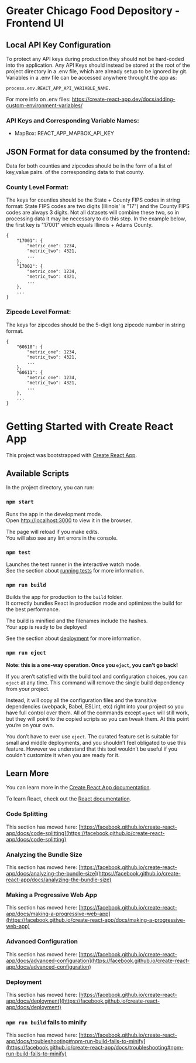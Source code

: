 # Greater Chicago Food Depository - Frontend UI

## Local API Key Configuration
To protect any API keys during production they should not be hard-coded into the application. 
Any API Keys should instead be stored at the root of the project directory in a .env file, which are already 
setup to be ignored by git. Variables in a .env file can be accessed anywhere throught the app as: 

    process.env.REACT_APP_API_VARIABLE_NAME.

For more info on .env files: https://create-react-app.dev/docs/adding-custom-environment-variables/

### API Keys and Corresponding Variable Names: 
- MapBox: REACT_APP_MAPBOX_API_KEY

## JSON Format for data consumed by the frontend:
Data for both counties and zipcodes should be in the form of a list of key,value pairs.
of the corresponding data to that county.

### County Level Format: 
The keys for counties should be the State + County FIPS codes in string format:
State FIPS codes are two digits (Illinois' is "17") and the County FIPS codes are always 3 digits.
Not all datasets will combine these two, so in processing data it may be necessary to do this step.
In the example below, the first key is "17001" which equals Illinois + Adams County.

    {
        "17001": {
            "metric_one": 1234,
            "metric_two": 4321,
            ...
        }, 
        "17002": {
            "metric_one": 1234,
            "metric_two": 4321,
            ...
        }, 
        ...
    }

### Zipcode Level Format: 
The keys for zipcodes should be the 5-digit long zipcode number in string format.

    {
        "60610": {
            "metric_one": 1234,
            "metric_two": 4321,
            ...
        }, 
        "60611": {
            "metric_one": 1234,
            "metric_two": 4321,
            ...
        }, 
        ...
    }





# Getting Started with Create React App

This project was bootstrapped with [Create React App](https://github.com/facebook/create-react-app).

## Available Scripts

In the project directory, you can run:

### `npm start`

Runs the app in the development mode.\
Open [http://localhost:3000](http://localhost:3000) to view it in the browser.

The page will reload if you make edits.\
You will also see any lint errors in the console.

### `npm test`

Launches the test runner in the interactive watch mode.\
See the section about [running tests](https://facebook.github.io/create-react-app/docs/running-tests) for more information.

### `npm run build`

Builds the app for production to the `build` folder.\
It correctly bundles React in production mode and optimizes the build for the best performance.

The build is minified and the filenames include the hashes.\
Your app is ready to be deployed!

See the section about [deployment](https://facebook.github.io/create-react-app/docs/deployment) for more information.

### `npm run eject`

**Note: this is a one-way operation. Once you `eject`, you can’t go back!**

If you aren’t satisfied with the build tool and configuration choices, you can `eject` at any time. This command will remove the single build dependency from your project.

Instead, it will copy all the configuration files and the transitive dependencies (webpack, Babel, ESLint, etc) right into your project so you have full control over them. All of the commands except `eject` will still work, but they will point to the copied scripts so you can tweak them. At this point you’re on your own.

You don’t have to ever use `eject`. The curated feature set is suitable for small and middle deployments, and you shouldn’t feel obligated to use this feature. However we understand that this tool wouldn’t be useful if you couldn’t customize it when you are ready for it.

## Learn More

You can learn more in the [Create React App documentation](https://facebook.github.io/create-react-app/docs/getting-started).

To learn React, check out the [React documentation](https://reactjs.org/).

### Code Splitting

This section has moved here: [https://facebook.github.io/create-react-app/docs/code-splitting](https://facebook.github.io/create-react-app/docs/code-splitting)

### Analyzing the Bundle Size

This section has moved here: [https://facebook.github.io/create-react-app/docs/analyzing-the-bundle-size](https://facebook.github.io/create-react-app/docs/analyzing-the-bundle-size)

### Making a Progressive Web App

This section has moved here: [https://facebook.github.io/create-react-app/docs/making-a-progressive-web-app](https://facebook.github.io/create-react-app/docs/making-a-progressive-web-app)

### Advanced Configuration

This section has moved here: [https://facebook.github.io/create-react-app/docs/advanced-configuration](https://facebook.github.io/create-react-app/docs/advanced-configuration)

### Deployment

This section has moved here: [https://facebook.github.io/create-react-app/docs/deployment](https://facebook.github.io/create-react-app/docs/deployment)

### `npm run build` fails to minify

This section has moved here: [https://facebook.github.io/create-react-app/docs/troubleshooting#npm-run-build-fails-to-minify](https://facebook.github.io/create-react-app/docs/troubleshooting#npm-run-build-fails-to-minify)
